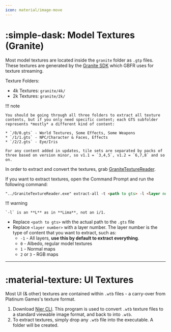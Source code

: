 ```yaml
---
icon: material/image-move
---
```


# :simple-dask: Model Textures (Granite)

Most model textures are located inside the `granite` folder as `.gtp` files. These textures are generated by the [Granite SDK](https://unity.com/products/granite-sdk) which GBFR uses for texture streaming.

Texture Folders:

* 4k Textures: `granite/4k/`
* 2k Textures: `granite/2k/`

!!! note

    You should be going through all three folders to extract all texture contents, but if you only need specific content; each GTS subfolder represents *mostly* a different kind of content:

    * `/0/0.gts` - World Textures, Some Effects, Some Weapons
    * `/1/1.gts` - NPC/Character & Faces, Effects
    * `/2/2.gts` - Eye/Iris

    For any content added in updates, tile sets are separated by packs of three based on version minor, so v1.1 = `3,4,5`, v1.2 = `6,7,8` and so on.

In order to extract and convert the textures, grab [GraniteTextureReader](https://github.com/Nenkai/GraniteTextureReader/releases).

If you want to extract textures, open the Command Prompt and run the following command:

``` markdown title="Command"
"../GraniteTextureReader.exe" extract-all -t <path to gts> -l <layer number>
```

!!! warning

    `-l` is an **L** as in **Lima**, not an i/1.

* Replace `<path to gts>` with the actual path to the `.gts` file
* Replace `<layer number>` with a layer number. The layer number is the type of content that you want to extract, such as:
    * `-1` - All layers, **use this by default to extract everything**.
    * `0` - Albedo, regular model textures
    * `1` - Normal maps
    * `2` or `3` - RGB maps

---

# :material-texture: UI Textures

Most UI (& other) textures are contained within `.wtb` files - a carry-over from Platinum Games's texture format.

1. Download [Nier CLI](https://github.com/ArthurHeitmann/nier_cli/releases/tag/v1.3.0_mgrr). This program is used to convert `.wtb` texture files to a standard viewable image format, and back to into `.wtb`.
2. To extract textures, simply drop any `.wtb` file into the executable. A folder will be created.